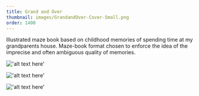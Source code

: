 ```yaml
---
title: Grand and Over 
thumbnail: images/GrandandOver-Cover-Small.png
order: 1400
---
```


Illustrated maze book based on childhood memories of spending time at my grandparents house. Maze-book format chosen to enforce the idea of the imprecise and often ambiguous quality of memories.

!['alt text here'](images/GrandandOver-Cover-Small.png)

!['alt text here'](images/GrandandOver-Detail.jpg)

!['alt text here'](images/GrandandOver-Flat.jpg)
